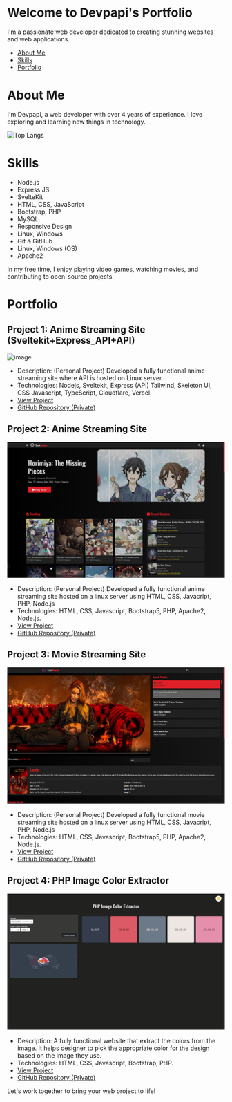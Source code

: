 # Welcome to Devpapi's Portfolio

I'm a passionate web developer dedicated to creating stunning websites and web applications.

- [About Me](#about-me)
- [Skills](#skills)
- [Portfolio](#portfolio)

# About Me

I'm Devpapi, a web developer with over 4 years of experience. I love exploring and learning new things in technology.


<!-- [![Anurag's GitHub stats](https://github-readme-stats.vercel.app/api?username=devpapi0891)](https://github.com/devpapi0891/github-readme-stats) -->
![Top Langs](https://github-readme-stats.vercel.app/api/top-langs/?username=devpapi0891&langs_count=8)

# Skills

- Node.js
- Express JS
- SvelteKit
- HTML, CSS, JavaScript
- Bootstrap, PHP
- MySQL
- Responsive Design
- Linux, Windows
- Git & GitHub
- Linux, Windows (OS)
- Apache2


In my free time, I enjoy playing video games, watching movies, and contributing to open-source projects.

# Portfolio

## Project 1: Anime Streaming Site (Sveltekit+Express_API+API)

![image](https://github.com/devpapi0891/devpapi0891/assets/97945953/09d1df4e-1658-47d5-be71-bfe9a6e45157)

- Description: (Personal Project) Developed a fully functional anime streaming site where API is hosted on Linux server.
- Technologies: Nodejs, Sveltekit, Express (API) Tailwind, Skeleton UI, CSS Javascript, TypeScript, Cloudflare, Vercel.
- [View Project]([http://seekanime.devpapi.online/home](https://verceltest.devpapi.online/))
- [GitHub Repository (Private)](#!)

## Project 2: Anime Streaming Site

![Anime Streaming Site](./docs/images/projects/anime-streaming-site.png)

- Description: (Personal Project) Developed a fully functional anime streaming site hosted on a linux server using HTML, CSS, Javacript, PHP, Node.js
- Technologies: HTML, CSS, Javascript, Bootstrap5, PHP, Apache2, Node.js.
- [View Project](http://seekanime.devpapi.online/home)
- [GitHub Repository (Private)](#!)

## Project 3: Movie Streaming Site

![Blogging Platform](./docs/images/projects/movie-streaming-site.png)

- Description: (Personal Project) Developed a fully functional movie streaming site hosted on a linux server using HTML, CSS, Javacript, PHP, Node.js
- Technologies: HTML, CSS, Javascript, Bootstrap5, PHP, Apache2, Node.js.
- [View Project](http://seekmovies.devpapi.online/)
- [GitHub Repository (Private)](#!)

## Project 4: PHP Image Color Extractor

![Blogging Platform](./docs/images/projects/php-image-color-extractor.png)

- Description: A fully functional website that extract the colors from the image. It helps designer to pick the appropriate color for the design based on the image they use.
- Technologies: HTML, CSS, Javascript, Bootstrap, PHP.
- [View Project](#!)
- [GitHub Repository (Private)](https://github.com/devpapi0891/image-color-extractor.git)

<!-- # Contact Me

Feel free to get in touch with me. You can use the form below or reach out through email or social media.

Email: [rafael50891.dev@gmail.com](mailto:rafael50891.dev@gmail.com)
LinkedIn: [View here](#!)
GitHub: [github.com/yourusername](https://github.com/yourusername) -->


Let's work together to bring your web project to life!


